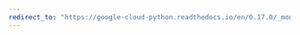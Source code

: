 ```yaml
---
redirect_to: "https://google-cloud-python.readthedocs.io/en/0.17.0/_modules/gcloud/pubsub/client.html"
---
```

